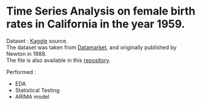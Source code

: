 # Time Series Analysis on female birth rates in California in the year 1959.

Dataset : [Kaggle](https://www.kaggle.com/datasets/dougcresswell/daily-total-female-births-in-california-1959) source.
<br>The dataset was taken from [Datamarket](https://datamarket.com), and originally published by Newton in 1988.
<br>The file is also available in this [repository](https://github.com/tejal04/TimeSeries-California-Female-BirthRates/blob/main/daily-total-female-births-CA.csv).

Performed :
 - EDA
 - Statistical Testing
 - ARIMA model
